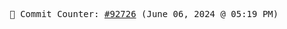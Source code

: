 <p align="center">
    <samp>
        📮 Commit Counter: <a href="https://github.com/Javascript-void0/Javascript-void0/commits/main">#92726</a> (June 06, 2024 @ 05:19 PM)
    </samp>
</p>
